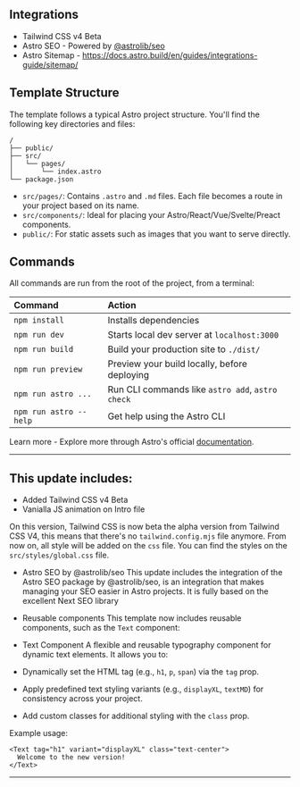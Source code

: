 ## Integrations
- Tailwind CSS v4 Beta 
- Astro SEO - Powered by [@astrolib/seo](https://github.com/onwidget/astrolib/tree/main/packages/seo)
- Astro Sitemap - https://docs.astro.build/en/guides/integrations-guide/sitemap/

## Template Structure

The template follows a typical Astro project structure. You'll find the following key directories and files:


```
/
├── public/
├── src/
│   └── pages/
│       └── index.astro
└── package.json
```

- `src/pages/`: Contains `.astro` and `.md` files. Each file becomes a route in your project based on its name.
- `src/components/`: Ideal for placing your Astro/React/Vue/Svelte/Preact components.
- `public/`: For static assets such as images that you want to serve directly.

## Commands

All commands are run from the root of the project, from a terminal:

| Command                | Action                                           |
| :--------------------- | :----------------------------------------------- |
| `npm install`          | Installs dependencies                            |
| `npm run dev`          | Starts local dev server at `localhost:3000`      |
| `npm run build`        | Build your production site to `./dist/`          |
| `npm run preview`      | Preview your build locally, before deploying     |
| `npm run astro ...`    | Run CLI commands like `astro add`, `astro check` |
| `npm run astro --help` | Get help using the Astro CLI                     |

Learn more - Explore more through Astro's official [documentation](https://docs.astro.build).

------

## This update includes:

- Added Tailwind CSS v4 Beta
- Vanialla JS animation on Intro file 

On this version, Tailwind CSS is now beta the alpha version from Tailwind CSS V4, this means that there's no `tailwind.config.mjs` file anymore. From now on, all style will be added on the `css` file. You can find the styles on the `src/styles/global.css` file.


- Astro SEO by @astrolib/seo
This update includes the integration of the Astro SEO package by @astrolib/seo, is an integration that makes managing your SEO easier in Astro projects. It is fully based on the excellent Next SEO library

- Reusable components
This template now includes reusable components, such as the `Text` component:

- Text Component
A flexible and reusable typography component for dynamic text elements. It allows you to:

- Dynamically set the HTML tag (e.g., `h1`, `p`, `span`) via the `tag` prop.
- Apply predefined text styling variants (e.g., `displayXL`, `textMD`) for consistency across your project.
- Add custom classes for additional styling with the `class` prop.

Example usage:
```astro
<Text tag="h1" variant="displayXL" class="text-center">
  Welcome to the new version!
</Text>
```
-----
